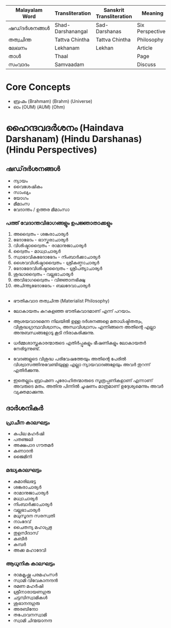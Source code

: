 | Malayalam Word | Transliteration   | Sanskrit Transliteration | Meaning          |
| -------------- | ----------------- | ------------------------ | ---------------- |
| ഷഡ്‌ദർശനങ്ങൾ   | Shad-Darshanangal | Sad-Darshanas            | Six Perspectives |
| തത്വചിന്ത      | Tattva Chintha    | Tattva Chintha           | Philosophy       |
| ലേഖനം          | Lekhanam          | Lekhan                   | Article          |
| താൾ            | Thaal             |                          | Page             |
| സംവാദം         | Samvaadam         |                          | Discuss          |

# Core Concepts
- ബ്രഹ്മം (Brahmam) (Brahm) (Universe)
- ഓം (OUM) (AUM) (Ohm)
# ഹൈന്ദവദർശനം (Haindava Darshanam) (Hindu Darshanas) (Hindu Perspectives)

## ഷഡ്‌ദർശനങ്ങൾ
- ന്യായം
- വൈശേഷികം
- സാംഖ്യം
- യോഗം
- മീമാംസ
- വേദാന്തം / ഉത്തര മീമാംസാ
### പത്ത് വേദാന്തവിഭാഗങ്ങളും ഉപജ്ഞാതാക്കളും
1. അദ്വൈതം - ശങ്കരാചാര്യർ
2. ഭേദാഭേദം - ഭാസ്കരാചാര്യർ
3. വിശിഷ്ടാദ്വൈതം - രാമാനുജാചാര്യർ
4. ദ്വൈതം - മാധ്വാചാര്യർ
5. സ്വാഭാവികഭേദാഭേദം - നിംബാർക്കാചാര്യർ
6. ശൈവവിശിഷ്ടാദ്വൈതം - ശ്രീകണ്ഠാചാര്യർ
7. ഭേദാഭേദവിശിഷ്ടാദ്വൈതം - ശ്രീപത്യാചാര്യർ
8. ശുദ്ധാദ്വൈതം - വല്ലഭാചാര്യർ
9. അവിഭാഗദ്വൈതം - വിജ്ഞാനഭിക്ഷു
10. അചിന്ത്യഭേദാഭേദം - ബലദേവാചാര്യർ

##
- ഭൗതികവാദ തത്വചിന്ത (Materialist Philosophy)

- ലോകായതം കറകളഞ്ഞ ഭൗതികവാദമാണ്‌ എന്ന് പറയാം.
- ആശയവാദമെന്ന നിലയിൽ ഉള്ള ദർശനങ്ങളെ മതാധിഷ്ഠിതത്വം, വിശുദ്ധഗ്രന്ഥവിശ്വാസം, അന്ധവിശ്വാസം എന്നിങ്ങനെ അതിന്റെ എല്ലാ അനുബന്ധങ്ങളോടു കൂടി നിരാകരിക്കുന്നു.
- ധർമ്മശാസ്ത്രകാരന്മാരുടെ എതിർപ്പുകളും ഭീഷണികളും ലോകായതർ നേരിടുന്നുണ്ട്.
- വേദങ്ങളുടെ വിശുദ്ധ പരിവേഷത്തേയും അതിന്റെ പേരിൽ വിശ്വാസത്തിനുവേണ്ടിയുള്ള എല്ലാ ന്യായവാദങ്ങളേയും അവർ തുറന്ന് എതിർക്കുന്നു.
- ഇതെല്ലാം ബ്രാഹ്മണ പുരോഹിതന്മാരുടെ സൂത്രപ്പണികളാണ്‌ എന്നാണ്‌ അവരുടെ മതം. അതിനു പിന്നിൽ ചൂഷണം മാത്രമാണ്‌ ഉദ്ദേശ്യമെന്നും അവർ വ്യക്തമാക്കുന്നു. 

## ദാർശനികർ
### പ്രാചീന കാലഘട്ടം
- കപില മഹർഷി
- പതഞ്ജലി
- അക്ഷപാദ ഗൗതമർ
- കണാദൻ
- ജൈമിനി 
### മദ്ധ്യകാലഘട്ടം
- കുമാരിലഭട്ട
- ശങ്കരാചാര്യർ
- രാമാനുജാചാര്യർ
- മധ്വാചാര്യർ
- നിംബാർക്കാചാര്യർ
- വല്ലഭാചാര്യർ
- മധുസൂദന സരസ്വതി
- നാംദേവ്
- ചൈതന്യ മഹാപ്രഭു
- തുളസീദാസ്
- കബീർ
- കമ്പർ
- അക്ക മഹാദേവി
### ആധുനിക കാലഘട്ടം
- രാമകൃഷ്ണ പരമഹംസർ
- സ്വാമി വിവേകാനന്ദൻ
- രമണ മഹർഷി
- ശ്രീനാരായണഗുരു
- ചട്ടമ്പിസ്വാമികൾ
- ശുഭാനന്ദഗുരു
- അരബിന്ദോ
- തപോവനസ്വാമി
- സ്വാമി ചിന്മയാനന്ദ

